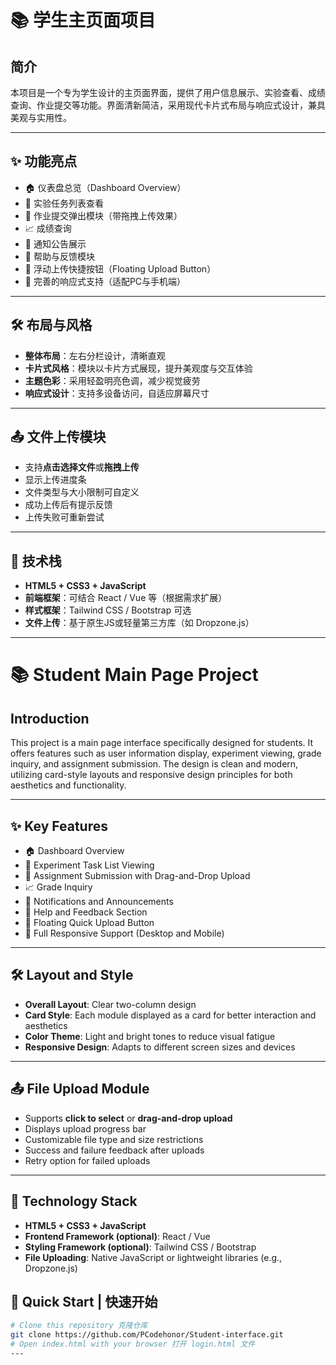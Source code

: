 # 📚 学生主页面项目

## 简介
本项目是一个专为学生设计的主页面界面，提供了用户信息展示、实验查看、成绩查询、作业提交等功能。界面清新简洁，采用现代卡片式布局与响应式设计，兼具美观与实用性。


---

## ✨ 功能亮点

- 🏠 仪表盘总览（Dashboard Overview）
- 🧪 实验任务列表查看
- 📄 作业提交弹出模块（带拖拽上传效果）
- 📈 成绩查询
- 🔔 通知公告展示
- 🤝 帮助与反馈模块
- 🚀 浮动上传快捷按钮（Floating Upload Button）
- 📱 完善的响应式支持（适配PC与手机端）

---

## 🛠 布局与风格

- **整体布局**：左右分栏设计，清晰直观
- **卡片式风格**：模块以卡片方式展现，提升美观度与交互体验
- **主题色彩**：采用轻盈明亮色调，减少视觉疲劳
- **响应式设计**：支持多设备访问，自适应屏幕尺寸

---

## 📤 文件上传模块

- 支持**点击选择文件**或**拖拽上传**
- 显示上传进度条
- 文件类型与大小限制可自定义
- 成功上传后有提示反馈
- 上传失败可重新尝试

---

## 📎 技术栈

- **HTML5 + CSS3 + JavaScript**
- **前端框架**：可结合 React / Vue 等（根据需求扩展）
- **样式框架**：Tailwind CSS / Bootstrap 可选
- **文件上传**：基于原生JS或轻量第三方库（如 Dropzone.js）

---


# 📚 Student Main Page Project

## Introduction
This project is a main page interface specifically designed for students. It offers features such as user information display, experiment viewing, grade inquiry, and assignment submission. The design is clean and modern, utilizing card-style layouts and responsive design principles for both aesthetics and functionality.

---

## ✨ Key Features

- 🏠 Dashboard Overview
- 🧪 Experiment Task List Viewing
- 📄 Assignment Submission with Drag-and-Drop Upload
- 📈 Grade Inquiry
- 🔔 Notifications and Announcements
- 🤝 Help and Feedback Section
- 🚀 Floating Quick Upload Button
- 📱 Full Responsive Support (Desktop and Mobile)

---

## 🛠 Layout and Style

- **Overall Layout**: Clear two-column design
- **Card Style**: Each module displayed as a card for better interaction and aesthetics
- **Color Theme**: Light and bright tones to reduce visual fatigue
- **Responsive Design**: Adapts to different screen sizes and devices

---

## 📤 File Upload Module

- Supports **click to select** or **drag-and-drop upload**
- Displays upload progress bar
- Customizable file type and size restrictions
- Success and failure feedback after uploads
- Retry option for failed uploads

---

## 📎 Technology Stack

- **HTML5 + CSS3 + JavaScript**
- **Frontend Framework (optional)**: React / Vue
- **Styling Framework (optional)**: Tailwind CSS / Bootstrap
- **File Uploading**: Native JavaScript or lightweight libraries (e.g., Dropzone.js)

## 📂 Quick Start | 快速开始

```bash
# Clone this repository 克隆仓库
git clone https://github.com/PCodehonor/Student-interface.git
# Open index.html with your browser 打开 login.html 文件
---


